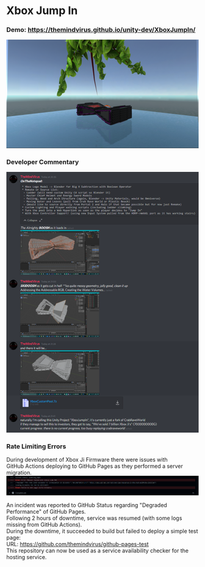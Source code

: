 # Xbox Jump In
### Demo: https://themindvirus.github.io/unity-dev/XboxJumpIn/
![screenshot](https://github.com/themindvirus/unity-dev/blob/main/XboxJumpIn/XboxJi.png)
### Developer Commentary
![screenshot](https://github.com/themindvirus/unity-dev/blob/main/XboxJumpIn/XboxJiDev.png)
### Rate Limiting Errors
During development of Xbox Ji Firmware there were issues with \
GitHub Actions deploying to GitHub Pages as they performed a server migration.
![screenshot](https://github.com/themindvirus/unity-dev/blob/main/XboxJumpIn/XboxJiError.png)

An incident was reported to GitHub Status regarding "Degraded Performance" of GitHub Pages. \
Following 2 hours of downtime, service was resumed (with some logs missing from GitHub Actions). \
During the downtime, it succeeded to build but failed to deploy a simple test page: \
URL: https://github.com/themindvirus/github-pages-test \
This repository can now be used as a service availability checker for the hosting service.